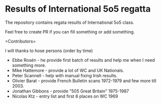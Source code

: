 # Results of International 5o5 regatta

The repository contains regata results of International 5o5 class.

Feel free to create PR if you can fill something or add something.

=Contributors=

I will thanks to hose persons (order by time)

* Ebbe Rosén - he provide first batch of results and help me when I need something more.
* Mike Hattemore - provide a lot of WC and UK Nationals.
* Peter Scannell - help with manual fixing Irish results.
* Olivier Barat - provide French Bulletin scans 1972-1979 and few more till 2003.
* Jonathan Gibbons - provide "505 Great Britain" 1975-1987
* Nicolas Ktz - entry list and first 6 places on WC 1969


